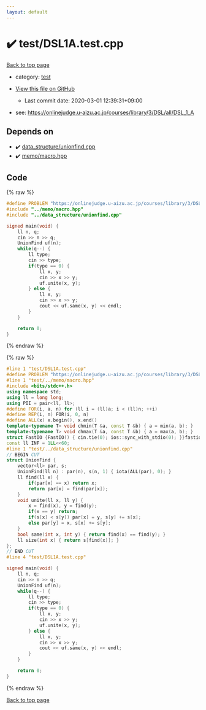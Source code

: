 ```yaml
---
layout: default
---
```


<!-- mathjax config similar to math.stackexchange -->
<script type="text/javascript" async
  src="https://cdnjs.cloudflare.com/ajax/libs/mathjax/2.7.5/MathJax.js?config=TeX-MML-AM_CHTML">
</script>
<script type="text/x-mathjax-config">
  MathJax.Hub.Config({
    TeX: { equationNumbers: { autoNumber: "AMS" }},
    tex2jax: {
      inlineMath: [ ['$','$'] ],
      processEscapes: true
    },
    "HTML-CSS": { matchFontHeight: false },
    displayAlign: "left",
    displayIndent: "2em"
  });
</script>

<script type="text/javascript" src="https://cdnjs.cloudflare.com/ajax/libs/jquery/3.4.1/jquery.min.js"></script>
<script src="https://cdn.jsdelivr.net/npm/jquery-balloon-js@1.1.2/jquery.balloon.min.js" integrity="sha256-ZEYs9VrgAeNuPvs15E39OsyOJaIkXEEt10fzxJ20+2I=" crossorigin="anonymous"></script>
<script type="text/javascript" src="../../assets/js/copy-button.js"></script>
<link rel="stylesheet" href="../../assets/css/copy-button.css" />


# :heavy_check_mark: test/DSL1A.test.cpp

<a href="../../index.html">Back to top page</a>

* category: <a href="../../index.html#098f6bcd4621d373cade4e832627b4f6">test</a>
* <a href="{{ site.github.repository_url }}/blob/master/test/DSL1A.test.cpp">View this file on GitHub</a>
    - Last commit date: 2020-03-01 12:39:31+09:00


* see: <a href="https://onlinejudge.u-aizu.ac.jp/courses/library/3/DSL/all/DSL_1_A">https://onlinejudge.u-aizu.ac.jp/courses/library/3/DSL/all/DSL_1_A</a>


## Depends on

* :heavy_check_mark: <a href="../../library/data_structure/unionfind.cpp.html">data_structure/unionfind.cpp</a>
* :heavy_check_mark: <a href="../../library/memo/macro.hpp.html">memo/macro.hpp</a>


## Code

<a id="unbundled"></a>
{% raw %}
```cpp
#define PROBLEM "https://onlinejudge.u-aizu.ac.jp/courses/library/3/DSL/all/DSL_1_A"
#include "../memo/macro.hpp"
#include "../data_structure/unionfind.cpp"

signed main(void) {
    ll n, q;
    cin >> n >> q;
    UnionFind uf(n);
    while(q--) {
        ll type;
        cin >> type;
        if(type == 0) {
            ll x, y;
            cin >> x >> y;
            uf.unite(x, y);
        } else {
            ll x, y;
            cin >> x >> y;
            cout << uf.same(x, y) << endl;
        }
    }

    return 0;
}
```
{% endraw %}

<a id="bundled"></a>
{% raw %}
```cpp
#line 1 "test/DSL1A.test.cpp"
#define PROBLEM "https://onlinejudge.u-aizu.ac.jp/courses/library/3/DSL/all/DSL_1_A"
#line 1 "test/../memo/macro.hpp"
#include <bits/stdc++.h>
using namespace std;
using ll = long long;
using PII = pair<ll, ll>;
#define FOR(i, a, n) for (ll i = (ll)a; i < (ll)n; ++i)
#define REP(i, n) FOR(i, 0, n)
#define ALL(x) x.begin(), x.end()
template<typename T> void chmin(T &a, const T &b) { a = min(a, b); }
template<typename T> void chmax(T &a, const T &b) { a = max(a, b); }
struct FastIO {FastIO() { cin.tie(0); ios::sync_with_stdio(0); }}fastiofastio;
const ll INF = 1LL<<60;
#line 1 "test/../data_structure/unionfind.cpp"
// BEGIN CUT
struct UnionFind {
    vector<ll> par, s;
    UnionFind(ll n) : par(n), s(n, 1) { iota(ALL(par), 0); }
    ll find(ll x) {
        if(par[x] == x) return x;
        return par[x] = find(par[x]);
    }
    void unite(ll x, ll y) {
        x = find(x), y = find(y);
        if(x == y) return;
        if(s[x] < s[y]) par[x] = y, s[y] += s[x];
        else par[y] = x, s[x] += s[y];
    }
    bool same(int x, int y) { return find(x) == find(y); }
    ll size(int x) { return s[find(x)]; }
};
// END CUT
#line 4 "test/DSL1A.test.cpp"

signed main(void) {
    ll n, q;
    cin >> n >> q;
    UnionFind uf(n);
    while(q--) {
        ll type;
        cin >> type;
        if(type == 0) {
            ll x, y;
            cin >> x >> y;
            uf.unite(x, y);
        } else {
            ll x, y;
            cin >> x >> y;
            cout << uf.same(x, y) << endl;
        }
    }

    return 0;
}

```
{% endraw %}

<a href="../../index.html">Back to top page</a>

